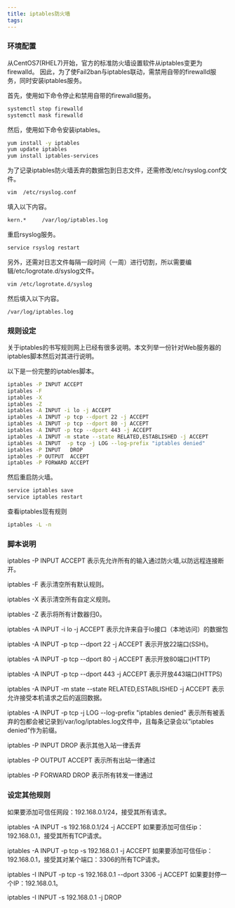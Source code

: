 ```yaml
---
title: iptables防火墙
tags:
---
```

### 环境配置
从CentOS7(RHEL7)开始，官方的标准防火墙设置软件从iptables变更为firewalld。 因此，为了使Fail2ban与iptables联动，需禁用自带的firewalld服务，同时安装iptables服务。

首先，使用如下命令停止和禁用自带的firewalld服务。

```bash
systemctl stop firewalld
systemctl mask firewalld
```

然后，使用如下命令安装iptables。
```bash
yum install -y iptables
yum update iptables 
yum install iptables-services
```

为了记录iptables防火墙丢弃的数据包到日志文件，还需修改/etc/rsyslog.conf文件。

```bash
vim  /etc/rsyslog.conf
```

填入以下内容。
```bash
kern.*     /var/log/iptables.log
```
重启rsyslog服务。

```bash
service rsyslog restart
```
另外，还需对日志文件每隔一段时间（一周）进行切割，所以需要编辑/etc/logrotate.d/syslog文件。
```bash
vim /etc/logrotate.d/syslog
```
然后填入以下内容。
```
/var/log/iptables.log
```

### 规则设定
关于iptables的书写规则网上已经有很多说明。本文列举一份针对Web服务器的iptables脚本然后对其进行说明。

以下是一份完整的iptables脚本。
```bash
iptables -P INPUT ACCEPT
iptables -F
iptables -X
iptables -Z
iptables -A INPUT -i lo -j ACCEPT
iptables -A INPUT -p tcp --dport 22 -j ACCEPT
iptables -A INPUT -p tcp --dport 80 -j ACCEPT
iptables -A INPUT -p tcp --dport 443 -j ACCEPT
iptables -A INPUT -m state --state RELATED,ESTABLISHED -j ACCEPT
iptables -A INPUT  -p tcp -j LOG --log-prefix "iptables denied"
iptables -P INPUT   DROP
iptables -P OUTPUT  ACCEPT
iptables -P FORWARD ACCEPT
```
然后重启防火墙。
```bash
service iptables save
service iptables restart
```
查看iptables现有规则
```bash
iptables -L -n
```

### 脚本说明
iptables -P INPUT ACCEPT
表示先允许所有的输入通过防火墙,以防远程连接断开。


iptables -F
表示清空所有默认规则。


iptables -X
表示清空所有自定义规则。


iptables -Z
表示将所有计数器归0。


iptables -A INPUT -i lo -j ACCEPT
表示允许来自于lo接口（本地访问）的数据包


iptables -A INPUT -p tcp --dport 22 -j ACCEPT
表示开放22端口(SSH)。


iptables -A INPUT -p tcp --dport 80 -j ACCEPT
表示开放80端口(HTTP)


iptables -A INPUT -p tcp --dport 443 -j ACCEPT
表示开放443端口(HTTPS)


iptables -A INPUT -m state --state  RELATED,ESTABLISHED -j ACCEPT
表示允许接受本机请求之后的返回数据。


iptables -A INPUT  -p tcp -j LOG --log-prefix "iptables denied"
表示所有被丢弃的包都会被记录到/var/log/iptables.log文件中，且每条记录会以”iptables denied”作为前缀。


iptables -P INPUT DROP
表示其他入站一律丢弃


iptables -P OUTPUT ACCEPT
表示所有出站一律通过


iptables -P FORWARD DROP
表示所有转发一律通过


### 设定其他规则
如果要添加可信任网段：192.168.0.1/24，接受其所有请求。


iptables -A INPUT -s 192.168.0.1/24 -j ACCEPT
如果要添加可信任ip：192.168.0.1，接受其所有TCP请求。


iptables -A INPUT -p tcp -s 192.168.0.1 -j ACCEPT
如果要添加可信任ip：192.168.0.1，接受其对某个端口：3306的所有TCP请求。


iptables -I INPUT -p tcp -s 192.168.0.1 --dport 3306 -j ACCEPT
如果要封停一个IP：192.168.0.1。


iptables -I INPUT -s 192.168.0.1 -j DROP
